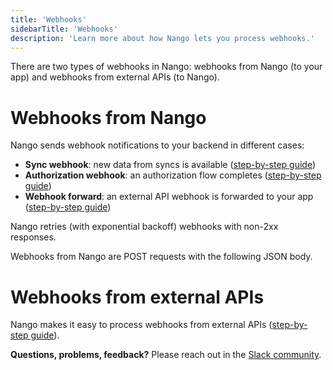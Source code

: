 ```yaml
---
title: 'Webhooks'
sidebarTitle: 'Webhooks'
description: 'Learn more about how Nango lets you process webhooks.'
---
```


There are two types of webhooks in Nango: webhooks from Nango (to your app) and webhooks from external APIs (to Nango).

# Webhooks from Nango

Nango sends webhook notifications to your backend in different cases:
- **Sync webhook**: new data from syncs is available ([step-by-step guide](/integrate/guides/sync-data-from-an-api#listen-for-webhooks-from-nango))
- **Authorization webhook**: an authorization flow completes ([step-by-step guide](/integrate/guides/authorize-an-api#listen-for-webhooks))
- **Webhook forward**: an external API webhook is forwarded to your app ([step-by-step guide](/integrate/guides/receive-webhooks-from-an-api#configure-webhooks-from-nango))


Nango retries (with exponential backoff) webhooks with non-2xx responses.


Webhooks from Nango are POST requests with the following JSON body.

# Webhooks from external APIs

Nango makes it easy to process webhooks from external APIs ([step-by-step guide](/integrate/guides/receive-webhooks-from-an-api)).



**Questions, problems, feedback?** Please reach out in the [Slack community](https://nango.dev/slack).

